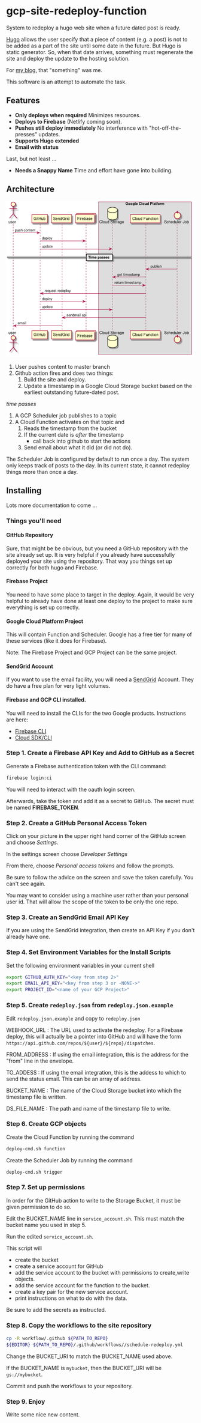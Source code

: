 # gcp-site-redeploy-function

System to redeploy a hugo web site when a future dated post is ready.

[Hugo](https://gohugo.io/) allows the user specify that a piece of content
(e.g. a post) is not to be added as a part of the site until some date in the
future. But Hugo is static generator. So, when that date arrives, something
must regenerate the site and deploy the update to the hosting solution.

For [my blog](https://www.codevamping.com), that "something" was me.

This software is an attempt to automate the task.

## Features

- **Only deploys when required** Minimizes resources.
- **Deploys to Firebase** (Netlify coming soon).
- **Pushes still deploy immediately** No interference with
  "hot-off-the-presses" updates.
- **Supports Hugo extended**
- **Email with status**

Last, but not least ...

- **Needs a Snappy Name** Time and effort have gone into building.

## Architecture

![Flow Diagram](/docs/flow.png)

1. User pushes content to master branch
2. Github action fires and does two things:
    1. Build the site and deploy.
    2. Update a timestamp in a Google Cloud Storage bucket based on the
       earliest outstanding future-dated post.

_time passes_

1. A GCP Scheduler job publishes to a topic
2. A Cloud Function activates on that topic and
    1. Reads the timestamp from the bucket
    2. If the current date is _after_ the timestamp
        - call back into github to start the actions
    3. Send email about what it did (or did not do).

The Scheduler Job is configured by default to run once a day. The system only
keeps track of posts to the day. In its current state, it cannot redeploy
things more than once a day.

## Installing

Lots more documentation to come ...

### Things you'll need

#### GitHub Repository

Sure, that might be be obvious, but you need a GitHub repository with the site
already set up. It is very helpful if you already have successfully deployed
your site using the repository. That way you things set up correctly for both
hugo and Firebase.

#### Firebase Project

You need to have some place to target in the deploy. Again, it would be very
helpful to already have done at least one deploy to the project to make sure
everything is set up correctly.

#### Google Cloud Platform Project

This will contain Function and Scheduler. Google has a free tier for many of
these services (like it does for Firebase).

Note: The Firebase Project and GCP Project can be the same project.

#### SendGrid Account

If you want to use the email facility, you will need a
[SendGrid](https://sendgrid.com/) Account. They do have a free plan for very
light volumes.

#### Firebase and GCP CLI installed.

You will need to install the CLIs for the two Google products. Instructions are
here:

- [Firebase CLI](https://firebase.google.com/docs/cli#install_the_firebase_cli)
- [Cloud SDK/CLI](https://cloud.google.com/sdk/install)


### Step 1. Create a Firebase API Key and Add to GitHub as a Secret

Generate a Firebase authentication token with the CLI command:

```txt
firebase login:ci
```

You will need to interact with the oauth login screen.

Afterwards, take the token and add it as a secret to GitHub. The secret must be
named **FIREBASE_TOKEN**.

### Step 2. Create a GitHub Personal Access Token

Click on your picture in the upper right hand corner of the GitHub screen and
choose _Settings_.

In the settings screen choose _Developer Settings_

From there, choose _Personal access tokens_ and follow the prompts.

Be sure to follow the advice on the screen and save the token carefully. You
can't see again.

You may want to consider using a machine user rather than your personal user
id. That will allow the scope of the token to be only the one repo.

### Step 3. Create an SendGrid Email API Key

If you are using the SendGrid integration, then create an API Key if you don't
already have one.

### Step 4. Set Environment Variables for the Install Scripts

Set the following environment variables in your current shell

```bash
export GITHUB_AUTH_KEY="<key from step 2>"
export EMAIL_API_KEY="<key from step 3 or -NONE->" 
export PROJECT_ID="<name of your GCP Project>"
```

### Step 5. Create `redeploy.json` from `redeploy.json.example`

Edit `redeploy.json.example` and copy to `redeploy.json`

WEBHOOK_URL
: The URL used to activate the redeploy. For a Firebase deploy, this will
actually be a pointer into GitHub and will have the form
  `https://api.github.com/repos/${user}/${repo}/dispatches`.

FROM_ADDRESS
: If using the email integration, this is the address for the "from" line in
the envelope.

TO_ADDESS
: If using the email integration, this is the addess to which to send the
status email. This can be an array of address.

BUCKET_NAME
: The name of the Cloud Storage bucket into which the timestamp file is
written.

DS_FILE_NAME
: The path and name of the timestamp file to write.

### Step 6. Create GCP objects

Create the Cloud Function by running the command

```txt
deploy-cmd.sh function
```

Create the Scheduler Job by running the command
```txt
deploy-cmd.sh trigger
```

### Step 7. Set up permissions

In order for the GitHub action to write to the Storage Bucket, it must be given
permission to do so.

Edit the BUCKET_NAME line in `service_account.sh`. This must match the bucket
name you used in step 5.

Run the edited `service_account.sh`.

This script will
- create the bucket
- create a service account for GitHub
- add the service account to the bucket with permissions to create,write
  objects.
- add the service account for the function to the bucket.
- create a key pair for the new service account.
- print instructions on what to do with the data.

Be sure to add the secrets as instructed.

### Step 8. Copy the workflows to the site repository

```bash
cp -R workflow/.github ${PATH_TO_REPO}
${EDITOR} ${PATH_TO_REPO}/.github/workflows//schedule-redeploy.yml
```

Change the BUCKET_URI to match the BUCKET_NAME used above.

If the BUCKET_NAME is `mybucket`, then the BUCKET_URI will be `gs://mybucket`.

Commit and push the workflows to your repository.

### Step 9. Enjoy

Write some nice new content.
